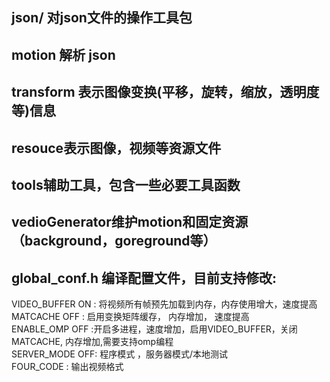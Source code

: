 ## json/ 对json文件的操作工具包  
## motion 解析 json  
## transform 表示图像变换(平移，旋转，缩放，透明度等)信息  
## resouce表示图像，视频等资源文件  
## tools辅助工具，包含一些必要工具函数  
## vedioGenerator维护motion和固定资源（background，goreground等）   
## global_conf.h 编译配置文件，目前支持修改:  
VIDEO_BUFFER ON : 将视频所有帧预先加载到内存，内存使用增大，速度提高  
MATCACHE OFF : 启用变换矩阵缓存， 内存增加， 速度提高  
ENABLE_OMP OFF :开启多进程，速度增加，启用VIDEO_BUFFER，关闭MATCACHE, 内存增加,需要支持omp编程  
SERVER_MODE OFF: 程序模式 ，服务器模式/本地测试  
FOUR_CODE : 输出视频格式  


